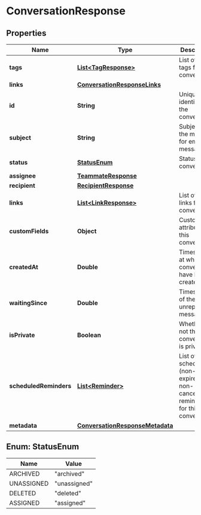 

# ConversationResponse


## Properties

| Name | Type | Description | Notes |
|------------ | ------------- | ------------- | -------------|
|**tags** | [**List&lt;TagResponse&gt;**](TagResponse.md) | List of the tags for this conversation |  [optional] |
|**links** | [**ConversationResponseLinks**](ConversationResponseLinks.md) |  |  [optional] |
|**id** | **String** | Unique identifier of the conversation |  [optional] |
|**subject** | **String** | Subject of the message for email message |  [optional] |
|**status** | [**StatusEnum**](#StatusEnum) | Status of the conversation |  [optional] |
|**assignee** | [**TeammateResponse**](TeammateResponse.md) |  |  [optional] |
|**recipient** | [**RecipientResponse**](RecipientResponse.md) |  |  [optional] |
|**links** | [**List&lt;LinkResponse&gt;**](LinkResponse.md) | List of the links for this conversation |  [optional] |
|**customFields** | **Object** | Custom field attributes for this conversation |  [optional] |
|**createdAt** | **Double** | Timestamp at which the conversation have been created. |  [optional] |
|**waitingSince** | **Double** | Timestamp of the oldest unreplied message. |  [optional] |
|**isPrivate** | **Boolean** | Whether or not the conversation is private |  [optional] |
|**scheduledReminders** | [**List&lt;Reminder&gt;**](Reminder.md) | List of scheduled (non-expired and non-canceled) reminders for this conversation |  [optional] |
|**metadata** | [**ConversationResponseMetadata**](ConversationResponseMetadata.md) |  |  [optional] |



## Enum: StatusEnum

| Name | Value |
|---- | -----|
| ARCHIVED | &quot;archived&quot; |
| UNASSIGNED | &quot;unassigned&quot; |
| DELETED | &quot;deleted&quot; |
| ASSIGNED | &quot;assigned&quot; |



